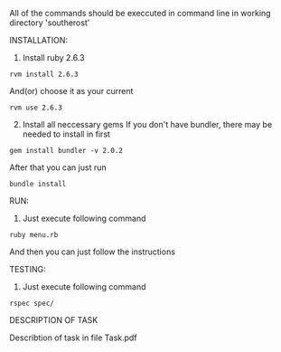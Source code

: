 All of the commands should be execcuted in command line in working directory 'southerost'

INSTALLATION:

1) Install ruby 2.6.3

  ```
  rvm install 2.6.3
  ```

  And(or) choose it as your current

  ```
  rvm use 2.6.3
  ```

2) Install all neccessary gems
  If you don't have bundler, there may be needed to install in first 

  ```
  gem install bundler -v 2.0.2
  ```

  After that you can just run

  ```
  bundle install
  ```

RUN:

1) Just execute following command

  ```
  ruby menu.rb
  ```

  And then you can just follow the instructions

TESTING:

1) Just execute following command
  
  ```
  rspec spec/
  ```


DESCRIPTION OF TASK

Describtion of task in file Task.pdf
